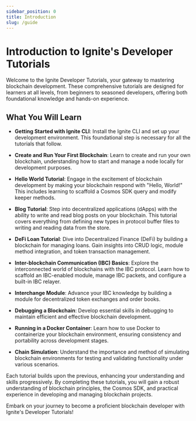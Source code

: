 ```yaml
---
sidebar_position: 0
title: Introduction
slug: /guide
---
```


# Introduction to Ignite's Developer Tutorials

Welcome to the Ignite Developer Tutorials, your gateway to mastering blockchain development. These comprehensive tutorials are designed for learners at all levels, from beginners to seasoned developers, offering both foundational knowledge and hands-on experience.

## What You Will Learn

- **Getting Started with Ignite CLI**: Install the Ignite CLI and set up your development environment. This foundational step is necessary for all the tutorials that follow.

- **Create and Run Your First Blockchain**: Learn to create and run your own blockchain, understanding how to start and manage a node locally for development purposes.

- **Hello World Tutorial**: Engage in the excitement of blockchain development by making your blockchain respond with "Hello, World!" This includes learning to scaffold a Cosmos SDK query and modify keeper methods.

- **Blog Tutorial**: Step into decentralized applications (dApps) with the ability to write and read blog posts on your blockchain. This tutorial covers everything from defining new types in protocol buffer files to writing and reading data from the store.

- **DeFi Loan Tutorial**: Dive into Decentralized Finance (DeFi) by building a blockchain for managing loans. Gain insights into CRUD logic, module method integration, and token transaction management.

- **Inter-blockchain Communication (IBC) Basics**: Explore the interconnected world of blockchains with the IBC protocol. Learn how to scaffold an IBC-enabled module, manage IBC packets, and configure a built-in IBC relayer.

- **Interchange Module**: Advance your IBC knowledge by building a module for decentralized token exchanges and order books.

- **Debugging a Blockchain**: Develop essential skills in debugging to maintain efficient and effective blockchain development.

- **Running in a Docker Container**: Learn how to use Docker to containerize your blockchain environment, ensuring consistency and portability across development stages.

- **Chain Simulation**: Understand the importance and method of simulating blockchain environments for testing and validating functionality under various scenarios.

Each tutorial builds upon the previous, enhancing your understanding and skills progressively. By completing these tutorials, you will gain a robust understanding of blockchain principles, the Cosmos SDK, and practical experience in developing and managing blockchain projects.

Embark on your journey to become a proficient blockchain developer with Ignite's Developer Tutorials!
